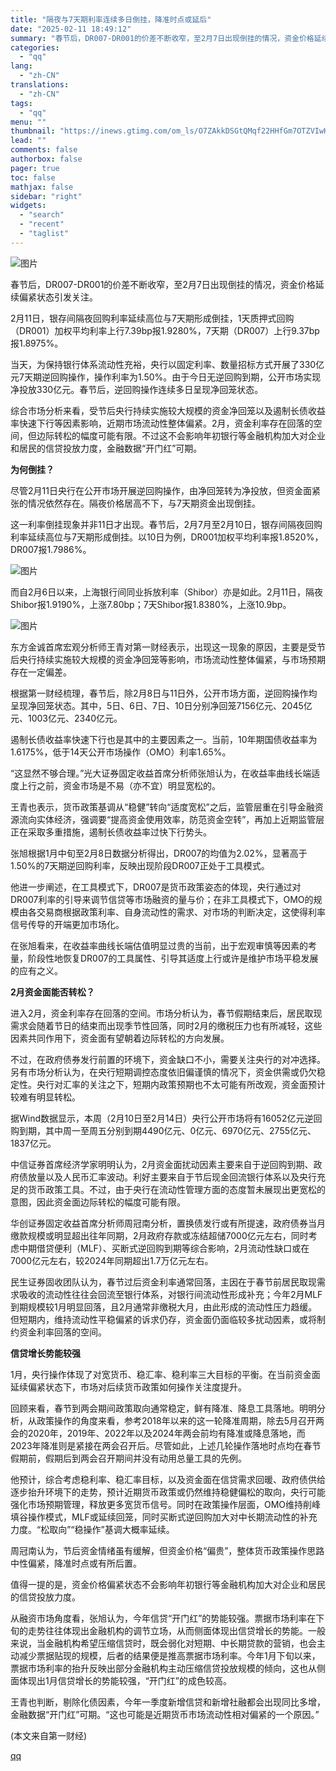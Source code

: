 ```yaml
---
title: "隔夜与7天期利率连续多日倒挂，降准时点或延后"
date: "2025-02-11 18:49:12"
summary: "春节后，DR007-DR001的价差不断收窄，至2月7日出现倒挂的情况，资金价格延续偏紧状态引发关注..."
categories:
  - "qq"
lang:
  - "zh-CN"
translations:
  - "zh-CN"
tags:
  - "qq"
menu: ""
thumbnail: "https://inews.gtimg.com/om_ls/O7ZAkkDSGtQMqf22HHfGm7OTZVIwHGuiOnURKAKUzfmCQAA_640360/0"
lead: ""
comments: false
authorbox: false
pager: true
toc: false
mathjax: false
sidebar: "right"
widgets:
  - "search"
  - "recent"
  - "taglist"
---
```


![图片](https://inews.gtimg.com/om_bt/OHGTqde1wNbuoMtcNLlRkHSNb3hruV5GSBwr6Kb1uYod4AA/641)

春节后，DR007-DR001的价差不断收窄，至2月7日出现倒挂的情况，资金价格延续偏紧状态引发关注。

2月11日，银存间隔夜回购利率延续高位与7天期形成倒挂，1天质押式回购（DR001）加权平均利率上行7.39bp报1.9280%，7天期（DR007）上行9.37bp报1.8975%。

当天，为保持银行体系流动性充裕，央行以固定利率、数量招标方式开展了330亿元7天期逆回购操作，操作利率为1.50%。由于今日无逆回购到期，公开市场实现净投放330亿元。春节后，逆回购操作连续多日呈现净回笼状态。

综合市场分析来看，受节后央行持续实施较大规模的资金净回笼以及遏制长债收益率快速下行等因素影响，近期市场流动性整体偏紧。2月，资金利率存在回落的空间，但边际转松的幅度可能有限。不过这不会影响年初银行等金融机构加大对企业和居民的信贷投放力度，金融数据“开门红”可期。

**为何倒挂？**

尽管2月11日央行在公开市场开展逆回购操作，由净回笼转为净投放，但资金面紧张的情况依然存在。隔夜价格居高不下，与7天期资金出现倒挂。

这一利率倒挂现象并非11日才出现。春节后，2月7月至2月10日，银存间隔夜回购利率延续高位与7天期形成倒挂。以10日为例，DR001加权平均利率报1.8520%，DR007报1.7986%。

![图片](https://inews.gtimg.com/om_bt/OdsydUQ5q5eHoMOcpYkWx_1QdYnYZg3l4-7ILCFd5fN6MAA/641)

而自2月6日以来，上海银行间同业拆放利率（Shibor）亦是如此。2月11日，隔夜Shibor报1.9190%，上涨7.80bp；7天Shibor报1.8380%，上涨10.9bp。

![图片](https://inews.gtimg.com/om_bt/ONbFP8EeVys7TP2vyXZ69MPb7g3iBgQeyFuGp0RSkX58IAA/641)

东方金诚首席宏观分析师王青对第一财经表示，出现这一现象的原因，主要是受节后央行持续实施较大规模的资金净回笼等影响，市场流动性整体偏紧，与市场预期存在一定偏差。

根据第一财经梳理，春节后，除2月8日与11日外，公开市场方面，逆回购操作均呈现净回笼状态。其中，5日、6日、7日、10日分别净回笼7156亿元、2045亿元、1003亿元、2340亿元。

遏制长债收益率快速下行也是其中的主要因素之一。当前，10年期国债收益率为1.6175%，低于14天公开市场操作（OMO）利率1.65%。

“这显然不够合理。”光大证券固定收益首席分析师张旭认为，在收益率曲线长端适度上行之前，资金市场是不易（亦不宜）明显宽松的。

王青也表示，货币政策基调从“稳健”转向“适度宽松”之后，监管层重在引导金融资源流向实体经济，强调要“提高资金使用效率，防范资金空转”，再加上近期监管层正在采取多重措施，遏制长债收益率过快下行势头。

张旭根据1月中旬至2月8日数据分析得出，DR007的均值为2.02%，显著高于1.50%的7天期逆回购利率，反映出现阶段DR007正处于工具模式。

他进一步阐述，在工具模式下，DR007是货币政策姿态的体现，央行通过对DR007利率的引导来调节信贷等市场融资的量与价；在非工具模式下，OMO的规模由各交易商根据政策利率、自身流动性的需求、对市场的判断决定，这使得利率信号传导的开端更加市场化。

在张旭看来，在收益率曲线长端估值明显过贵的当前，出于宏观审慎等因素的考量，阶段性地恢复DR007的工具属性、引导其适度上行或许是维护市场平稳发展的应有之义。

**2月资金面能否转松？**

进入2月，资金利率存在回落的空间。市场分析认为，春节假期结束后，居民取现需求会随着节日的结束而出现季节性回落，同时2月的缴税压力也有所减轻，这些因素共同作用下，资金面有望朝着边际转松的方向发展。

不过，在政府债券发行前置的环境下，资金缺口不小，需要关注央行的对冲选择。另有市场分析认为，在央行短期调控态度依旧偏谨慎的情况下，资金供需或仍欠稳定性。央行对汇率的关注之下，短期内政策预期也不太可能有所改观，资金面预计较难有明显转松。

据Wind数据显示，本周（2月10日至2月14日）央行公开市场将有16052亿元逆回购到期，其中周一至周五分别到期4490亿元、0亿元、6970亿元、2755亿元、1837亿元。

中信证券首席经济学家明明认为，2月资金面扰动因素主要来自于逆回购到期、政府债放量以及人民币汇率波动。利好主要来自于节后现金回流银行体系以及央行充足的货币政策工具。不过，由于央行在流动性管理方面的态度暂未展现出更宽松的意图，因此资金面边际转松的幅度可能有限。

华创证券固定收益首席分析师周冠南分析，置换债发行或有所提速，政府债券当月缴款规模或明显超出往年同期，2月政府存款或冻结超储7000亿元左右，同时考虑中期借贷便利（MLF）、买断式逆回购到期等综合影响，2月流动性缺口或在7000亿元左右，较2024年同期超出1.7万亿元左右。

民生证券固收团队认为，春节过后资金利率通常回落，主因在于春节前居民取现需求吸收的流动性往往会回流至银行体系，对银行间流动性形成补充；今年2月MLF到期规模较1月明显回落，且2月通常非缴税大月，由此形成的流动性压力趋缓。但短期内，维持流动性平稳偏紧的诉求仍存，资金面仍面临较多扰动因素，或将制约资金利率回落的空间。

**信贷增长势能较强**

1月，央行操作体现了对宽货币、稳汇率、稳利率三大目标的平衡。在当前资金面延续偏紧状态下，市场对后续货币政策如何操作关注度提升。

回顾来看，春节到两会期间政策取向通常稳定，鲜有降准、降息工具落地。明明分析，从政策操作的角度来看，参考2018年以来的这一轮降准周期，除去5月召开两会的2020年，2019年、2022年以及2024年两会前均有降准或降息落地，而2023年降准则是紧接在两会召开后。尽管如此，上述几轮操作落地时点均在春节假期前，假期后到两会召开期间并没有动用总量工具的先例。

他预计，综合考虑稳利率、稳汇率目标，以及资金面在信贷需求回暖、政府债供给逐步抬升环境下的走势，预计近期货币政策或仍然维持稳健偏松的取向，央行可能强化市场预期管理，释放更多宽货币信号。同时在政策操作层面，OMO维持削峰填谷操作模式，MLF或延续回笼，同时买断式逆回购加大对中长期流动性的补充力度。“松取向”“稳操作”基调大概率延续。

周冠南认为，节后资金情绪虽有缓解，但资金价格“偏贵”，整体货币政策操作思路中性偏紧，降准时点或有所后置。

值得一提的是，资金价格偏紧状态不会影响年初银行等金融机构加大对企业和居民的信贷投放力度。

从融资市场角度看，张旭认为，今年信贷“开门红”的势能较强。票据市场利率在下旬的走势往往体现出金融机构的调节立场，从而侧面体现出信贷增长的势能。一般来说，当金融机构希望压缩信贷时，既会弱化对短期、中长期贷款的营销，也会主动减少票据贴现的规模，后者的结果便是推高票据市场利率。今年1月下旬以来，票据市场利率的抬升反映出部分金融机构主动压缩信贷投放规模的倾向，这也从侧面体现出1月信贷增长的势能较强，“开门红”的成色较高。

王青也判断，剔除化债因素，今年一季度新增信贷和新增社融都会出现同比多增，金融数据“开门红”可期。“这也可能是近期货币市场流动性相对偏紧的一个原因。”

 (本文来自第一财经)

[qq](https://new.qq.com/rain/a/20250211A07INQ00)
